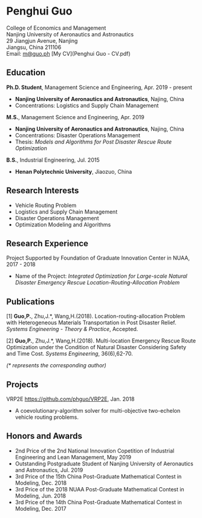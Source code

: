 # Penghui Guo

College of Economics and Management<br>
Nanjing University of Aeronautics and Astronautics<br>
29 Jiangjun Avenue, Nanjing<br>
Jiangsu, China 211106<br>
Email: m@guo.ph
[My CV](Penghui Guo - CV.pdf)

## Education

__Ph.D. Student__, Management Science and Engineering, Apr. 2019 - present

- __Nanjing University of Aeronautics and Astronautics__, Najing, China<br>
- Concentrations: Logistics and Supply Chain Management

__M.S.__, Management Science and Engineering, Apr. 2019

- __Nanjing University of Aeronautics and Astronautics__, Najing, China<br>
- Concentrations: Disaster Operations Management<br>
- Thesis: _Models and Algorithms for Post Disaster
Rescue Route Optimization_

__B.S.__, Industrial Engineering, Jul. 2015

- __Henan Polytechnic University__, Jiaozuo, China

## Research Interests

- Vehicle Routing Problem<br>
- Logistics and Supply Chain Management<br>
- Disaster Operations Management<br>
- Optimization Modeling and Algorithms

## Research Experience

Project Supported by Foundation of Graduate Innovation Center in NUAA, 2017 - 2018

- Name of the Project: _Integrated Optimization for Large-scale Natural Disaster Emergency Rescue Location-Routing-Allocation Problem_

## Publications

[1] __Guo,P.__, Zhu,J.*, Wang,H.(2018). Location-routing-allocation Problem with Heterogeneous Materials Transportation in Post Disaster Relief. _Systems Engineering - Theory & Practice_, Accepted.

[2] __Guo,P.__, Zhu,J.*, Wang,H.(2018). Multi-location Emergency Rescue Route Optimization under the Condition of Natural Disaster Considering Safety and Time Cost. _Systems Engineering_, 36(6),62-70.

_(* represents the corresponding author)_

## Projects

VRP2E https://github.com/phguo/VRP2E, Jan. 2018

- A coevolutionary-algorithm solver for multi-objective two-echelon vehicle routing problems.

## Honors and Awards

- 2nd Price of the 2nd National Innovation Copetition of Industrial Engineering and Lean Management, May 2019 <br>
- Outstanding Postgraduate Student of Nanjing University of Aeronautics and Astronautics, Jul. 2019<br>
- 3rd Price of the 15th China Post-Graduate Mathematical Contest in Modeling, Dec. 2018<br>
- 3rd Price of the 2018 NUAA Post-Graduate Mathematical Contest in Modeling, Jun. 2018<br>
- 3rd Price of the 14th China Post-Graduate Mathematical Contest in Modeling, Dec. 2017

